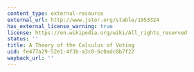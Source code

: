 ```yaml
---
content_type: external-resource
external_url: http://www.jstor.org/stable/1953324
has_external_license_warning: true
license: https://en.wikipedia.org/wiki/All_rights_reserved
status: ''
title: A Theory of the Calculus of Voting
uid: fe477a29-52e1-4f3b-a3c0-6c0adc8b7f22
wayback_url: ''
---
```


